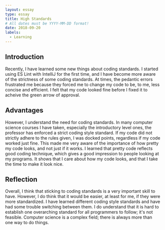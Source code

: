 ```yaml
---
layout: essay
type: essay
title: High Standards
# All dates must be YYYY-MM-DD format!
date: 2018-09-20
labels:
  - Learning
---
```


## Introduction

  Recently, I have learned some new things about coding standards. I started using ES Lint with IntelliJ for the first time, and I have become more aware of the strictness of some coding standards. At times, the pedantic errors frustrated me because they forced me to change my code to be, to me, less concise and efficient. I felt that my code looked fine before I fixed it to acheive the green arrow of approval.

## Advantages

  However, I understand the need for coding standards. In many computer science courses I have taken, especially the introductory level ones, the professor has enforced a strict coding style standard. If my code did not strictly adhere to the rules given, I was docked points, regardless if my code worked just fine. This made me very aware of the importance of how pretty my code looks, and not just if it works. I learned that pretty code reflects good coding technique, which gives a good impression to people looking at my programs. It shows that I care about how my code looks, and that I take the time to make it look nice.

## Reflection

  Overall, I think that sticking to coding standards is a very important skill to have. However, I do think that it would be easier, at least for me, if they were more standardized. I have learned different coding style standards and have had some trouble switching between them. I do understand that it is hard to establish one overarching standard for all programmers to follow; it's not feasible. Computer science is a complex field; there is always more than one way to do things.
